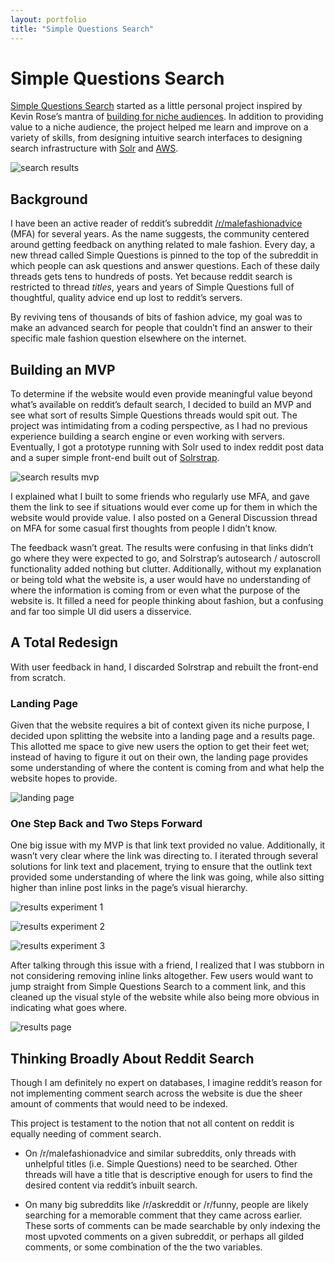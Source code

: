 ```yaml
---
layout: portfolio
title: "Simple Questions Search"
---
```


# Simple Questions Search

[Simple Questions Search](http://sqs.corbinmuraro.com) started as a little personal project inspired by Kevin Rose’s mantra of [building for niche audiences](https://medium.com/@producthunt/kevin-rose-on-creating-stronger-startups-solving-world-problems-and-what-he-learned-at-digg-e5fffacd4314). In addition to providing value to a niche audience, the project helped me learn and improve on a variety of skills, from designing intuitive search interfaces to designing search infrastructure with [Solr](http://lucene.apache.org/solr/) and [AWS](https://aws.amazon.com/ec2/).

![search results]({{site.baseurl}}/images/sqs-images/polished-full-results.png)

## Background

I have been an active reader of reddit’s subreddit [/r/malefashionadvice](https://www.reddit.com/r/malefashionadvice/) (MFA) for several years. As the name suggests, the community centered around getting feedback on anything related to male fashion. Every day, a new thread called Simple Questions is pinned to the top of the subreddit in which people can ask questions and answer questions. Each of these daily threads gets tens to hundreds of posts. Yet because reddit search is restricted to thread *titles*, years and years of Simple Questions full of thoughtful, quality advice end up lost to reddit’s servers.

By reviving tens of thousands of bits of fashion advice, my goal was to make an advanced search for people that couldn’t find an answer to their specific male fashion question elsewhere on the internet. 


## Building an MVP

To determine if the website would even provide meaningful value beyond what’s available on reddit’s default search, I decided to build an MVP and see what sort of results Simple Questions threads would spit out. The project was intimidating from a coding perspective, as I had no previous experience building a search engine or even working with servers. Eventually, I got a prototype running with Solr used to index reddit post data and a super simple front-end built out of [Solrstrap](https://github.com/fergiemcdowall/solrstrap).

![search results mvp]({{site.baseurl}}/images/sqs-images/mvp.png)

I explained what I built to some friends who regularly use MFA, and gave them the link to see if situations would ever come up for them in which the website would provide value. I also posted on a General Discussion thread on MFA for some casual first thoughts from people I didn’t know. 

The feedback wasn’t great. The results were confusing in that links didn’t go where they were expected to go, and Solrstrap’s autosearch / autoscroll functionality added nothing but clutter. Additionally, without my explanation or being told what the website is, a user would have no understanding of where the information is coming from or even what the purpose of the website is. It filled a need for people thinking about fashion, but a confusing and far too simple UI did users a disservice.


## A Total Redesign

With user feedback in hand, I discarded Solrstrap and rebuilt the front-end from scratch. 

### Landing Page

Given that the website requires a bit of context given its niche purpose, I decided upon splitting the website into a landing page and a results page. This allotted me space to give new users the option to get their feet wet; instead of having to figure it out on their own, the landing page provides some understanding of where the content is coming from and what help the website hopes to provide.

![landing page]({{site.baseurl}}/images/sqs-images/polished-landing.png)

### One Step Back and Two Steps Forward

One big issue with my MVP is that link text provided no value. Additionally, it wasn’t very clear where the link was directing to. I iterated through several solutions for link text and placement, trying to ensure that the outlink text provided some understanding of where the link was going, while also sitting higher than inline post links in the page’s visual hierarchy.

![results experiment 1]({{site.baseurl}}/images/sqs-images/results-experiment-1.png)

![results experiment 2]({{site.baseurl}}/images/sqs-images/results-experiment-2.png)

![results experiment 3]({{site.baseurl}}/images/sqs-images/results-experiment-3.png)

After talking through this issue with a friend, I realized that I was stubborn in not considering removing inline links altogether. Few users would want to jump straight from Simple Questions Search to a comment link, and this cleaned up the visual style of the website while also being more obvious in indicating what goes where.

![results page]({{site.baseurl}}/images/sqs-images/polished-results.png)


## Thinking Broadly About Reddit Search

Though I am definitely no expert on databases, I imagine reddit’s reason for not implementing comment search across the website is due the sheer amount of comments that would need to be indexed.

This project is testament to the notion that not all content on reddit is equally needing of comment search.

* On /r/malefashionadvice and similar subreddits, only threads with unhelpful titles (i.e. Simple Questions) need to be searched. Other threads will have a title that is descriptive enough for users to find the desired content via reddit’s inbuilt search. 

* On many big subreddits like /r/askreddit or /r/funny, people are likely searching for a memorable comment that they came across earlier. These sorts of comments can be made searchable by only indexing the most upvoted comments on a given subreddit, or perhaps all gilded comments, or some combination of the the two variables.

